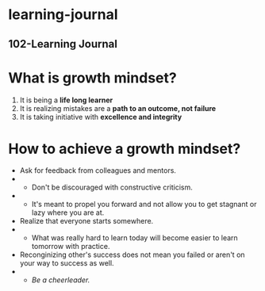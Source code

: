 # learning-journal
## 102-Learning Journal

# What is growth mindset?

1. It is being a **life long learner**
2. It is realizing mistakes are a **path to an outcome, not failure**
3. It is taking initiative with **excellence and integrity**

# How to achieve a growth mindset?
* Ask for feedback from colleagues and mentors. 
 * * Don't be discouraged with constructive criticism. 
 * * It's meant to propel you forward and not allow you to get stagnant or lazy where you are at. 
* Realize that everyone starts somewhere.
 * * What was really hard to learn today will become easier to learn tomorrow with practice.
* Reconginizing other's success does not mean you failed or aren't on your way to success as well.  
 * * *Be a cheerleader.*
